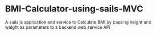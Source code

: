 # BMI-Calculator-using-sails-MVC
A sails js application and service to Calculate BMI by passing height and weight as parameters to a backend web service API
